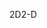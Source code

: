 <span data-ttu-id="cbc16-101">2D</span><span class="sxs-lookup"><span data-stu-id="cbc16-101">2-D</span></span>